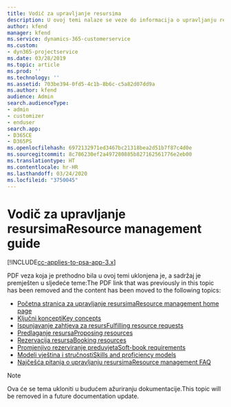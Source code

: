 ```yaml
---
title: Vodič za upravljanje resursima
description: U ovoj temi nalaze se veze do informacija o upravljanju resursima u aplikaciji Project Service Automation.
author: kfend
manager: kfend
ms.service: dynamics-365-customerservice
ms.custom:
- dyn365-projectservice
ms.date: 03/28/2019
ms.topic: article
ms.prod: ''
ms.technology: ''
ms.assetid: 703be394-0fd5-4c1b-8b6c-c5a82d07dd9a
ms.author: kfend
audience: Admin
search.audienceType:
- admin
- customizer
- enduser
search.app:
- D365CE
- D365PS
ms.openlocfilehash: 6972132971ed3467bc21318bea2d51b7f87c4d0e
ms.sourcegitcommit: 8c786230ef2a497280885b827162561776e2eb00
ms.translationtype: HT
ms.contentlocale: hr-HR
ms.lasthandoff: 03/24/2020
ms.locfileid: "3750045"
---
```

# <a name="resource-management-guide"></a><span data-ttu-id="4cfcc-103">Vodič za upravljanje resursima</span><span class="sxs-lookup"><span data-stu-id="4cfcc-103">Resource management guide</span></span>

[!INCLUDE[cc-applies-to-psa-app-3.x](../../includes/cc-applies-to-psa-app-3x.md)]

<span data-ttu-id="4cfcc-104">PDF veza koja je prethodno bila u ovoj temi uklonjena je, a sadržaj je premješten u sljedeće teme:</span><span class="sxs-lookup"><span data-stu-id="4cfcc-104">The PDF link that was previously in this topic has been removed and the content has been moved to the following topics:</span></span>

- [<span data-ttu-id="4cfcc-105">Početna stranica za upravljanje resursima</span><span class="sxs-lookup"><span data-stu-id="4cfcc-105">Resource management home page</span></span>](../resource-management-home-page.md)
- [<span data-ttu-id="4cfcc-106">Ključni koncepti</span><span class="sxs-lookup"><span data-stu-id="4cfcc-106">Key concepts</span></span>](../reports-key-concepts.md)
- [<span data-ttu-id="4cfcc-107">Ispunjavanje zahtjeva za resurs</span><span class="sxs-lookup"><span data-stu-id="4cfcc-107">Fulfilling resource requests</span></span>](../resource-management-fulfill-requests.md)
- [<span data-ttu-id="4cfcc-108">Predlaganje resursa</span><span class="sxs-lookup"><span data-stu-id="4cfcc-108">Proposing resources</span></span>](../resource-management-propose-resources.md)
- [<span data-ttu-id="4cfcc-109">Rezervacija resursa</span><span class="sxs-lookup"><span data-stu-id="4cfcc-109">Booking resources</span></span>](../resource-management-book-resources-scheduleboard.md)
- [<span data-ttu-id="4cfcc-110">Promjenjivo rezerviranje preduvjeta</span><span class="sxs-lookup"><span data-stu-id="4cfcc-110">Soft-book requirements</span></span>](../resource-management-softbook-requirements.md)
- [<span data-ttu-id="4cfcc-111">Modeli vještina i stručnosti</span><span class="sxs-lookup"><span data-stu-id="4cfcc-111">Skills and proficiency models</span></span>](../resource-management-skills-proficiency.md)
- [<span data-ttu-id="4cfcc-112">Najčešća pitanja o upravljanju resursima</span><span class="sxs-lookup"><span data-stu-id="4cfcc-112">Resource management FAQ</span></span>](../resource-management-faq.md)

> [!NOTE]
> <span data-ttu-id="4cfcc-113">Ova će se tema ukloniti u budućem ažuriranju dokumentacije.</span><span class="sxs-lookup"><span data-stu-id="4cfcc-113">This topic will be removed in a future documentation update.</span></span> 
